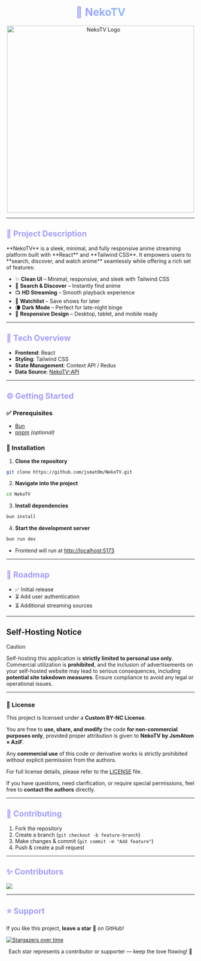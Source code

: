 <!-- Title with gradient -->
<h1 align="center">
  <span style="background: linear-gradient(90deg, #a29bfc, #89bcf8); -webkit-background-clip: text; color: transparent;">
    🐾 NekoTV
  </span>
</h1>

<p align="center">
  <img src="./logo.png" alt="NekoTV Logo" width="500"/>
</p>

---

<h2 style="color:#a29bfc;">🚩 Project Description</h2> **NekoTV** is a sleek, minimal, and fully responsive anime streaming platform built with **React** and **Tailwind CSS**. It empowers users to **search, discover, and watch anime** seamlessly while offering a rich set of features:

- ✨ **Clean UI** – Minimal, responsive, and sleek with Tailwind CSS  
- 🔎 **Search & Discover** – Instantly find anime  
- 📺 **HD Streaming** – Smooth playback experience  
- 📌 **Watchlist** – Save shows for later  
- 🌘 **Dark Mode** – Perfect for late-night binge  
- 📱 **Responsive Design** – Desktop, tablet, and mobile ready  

---

<h2 style="color:#a29bfc;">🧩 Tech Overview</h2>

- **Frontend**: React  
- **Styling**: Tailwind CSS  
- **State Management**: Context API / Redux  
- **Data Source**: [NekoTV-API](https://github.com/jsmat0m/NekoTV-API)  

---

<h2 style="color:#a29bfc;">⚙️ Getting Started</h2>

### ✅ Prerequisites
- [Bun](https://bun.sh/)  
- [pnpm](https://pnpm.io/) *(optional)*  

### 🔧 Installation

1. **Clone the repository**
```bash
git clone https://github.com/jsmat0m/NekoTV.git
```

2. **Navigate into the project**
```bash
cd NekoTV
```

3. **Install dependencies**
```bash
bun install
```

4. **Start the development server**
```bash
bun run dev
```

- Frontend will run at [http://localhost:5173](http://localhost:5173)

---

<h2 style="color:#a29bfc;">📌 Roadmap</h2>

- ✅ Initial release  
- ⏳ Add user authentication   
- ⏳ Additional streaming sources  

---

## Self-Hosting Notice

> [!CAUTION]
> Self-hosting this application is **strictly limited to personal use only**. Commercial utilization is **prohibited**, and the inclusion of advertisements on your self-hosted website may lead to serious consequences, including **potential site takedown measures**. Ensure compliance to avoid any legal or operational issues.

---

### 📜 License

This project is licensed under a **Custom BY-NC License**.

You are free to **use, share, and modify** the code **for non-commercial purposes only**, provided proper attribution is given to **NekoTV by JsmAtom × AziF**.

Any **commercial use** of this code or derivative works is strictly prohibited without explicit permission from the authors.

For full license details, please refer to the [LICENSE](LICENSE.md) file.

If you have questions, need clarification, or require special permissions, feel free to **contact the authors** directly.

---

<h2 style="color:#a29bfc;">🤝 Contributing</h2>

1. Fork the repository  
2. Create a branch (`git checkout -b feature-branch`)  
3. Make changes & commit (`git commit -m "Add feature"`)  
4. Push & create a pull request  

---

<h2 style="color:#a29bfc;">✨ Contributors</h2>

[![](https://contrib.rocks/image?repo=jsmat0m/NekoTV)](https://github.com/jsmat0m/NekoTV/graphs/contributors)

---

<h2 style="color:#a29bfc;">⭐ Support</h2>

If you like this project, **leave a star** 🌟 on GitHub!

[![Stargazers over time](https://starchart.cc/jsmat0m/NekoTV.svg?variant=adaptive)](https://starchart.cc/jsmat0m/NekoTV)

<p align="center">
  Each star represents a contributor or supporter — keep the love flowing! 💜
</p>
